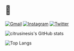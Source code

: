 # 🍋
[![Gmail](https://img.shields.io/badge/Gmail-d14836?style=for-the-badge&logo=Gmail&logoColor=white&link=jihojiho2003@gmail.com)](mailto:jihojiho2003@gmail.com)
[![Instagram](https://img.shields.io/badge/Instagram-%23E4405F.svg?style=for-the-badge&logo=Instagram&logoColor=white)](https://www.instagram.com/citrusinesis/)
[![Twitter](https://img.shields.io/badge/Twitter-%231DA1F2.svg?style=for-the-badge&logo=Twitter&logoColor=white)](https://twitter.com/citrusinesis)

![citrusinesis's GitHub stats](https://github-readme-stats.vercel.app/api?username=citrusinesis&show_icons=true&theme=transparent)

![Top Langs](https://github-readme-stats.vercel.app/api/top-langs/?username=citrusinesis&layout=compact&theme=transparent)
